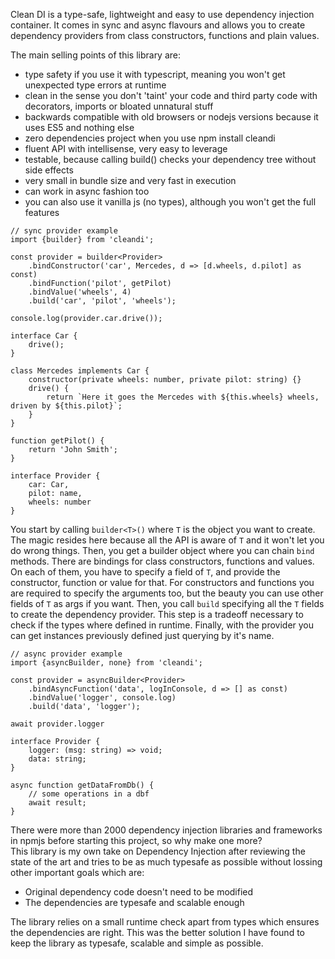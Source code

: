 Clean DI is a type-safe, lightweight and easy to use dependency injection container.
It comes in sync and async flavours and allows you to create dependency providers from class constructors, functions and plain values.

The main selling points of this library are:
 - type safety if you use it with typescript, meaning you won't get unexpected type errors at runtime
 - clean in the sense you don't 'taint' your code and third party code with decorators, imports or bloated unnatural stuff
 - backwards compatible with old browsers or nodejs versions because it uses ES5 and nothing else
 - zero dependencies project when you use npm install cleandi
 - fluent API with intellisense, very easy to leverage
 - testable, because calling build() checks your dependency tree without side effects
 - very small in bundle size and very fast in execution
 - can work in async fashion too
 - you can also use it vanilla js (no types), although you won't get the full features

```
// sync provider example
import {builder} from 'cleandi';

const provider = builder<Provider>
    .bindConstructor('car', Mercedes, d => [d.wheels, d.pilot] as const)
    .bindFunction('pilot', getPilot)
    .bindValue('wheels', 4)
    .build('car', 'pilot', 'wheels');
    
console.log(provider.car.drive()); 

interface Car {
    drive();
}

class Mercedes implements Car {
    constructor(private wheels: number, private pilot: string) {}
    drive() {
        return `Here it goes the Mercedes with ${this.wheels} wheels, driven by ${this.pilot}`;
    }
}

function getPilot() {
    return 'John Smith';
}

interface Provider {
    car: Car,
    pilot: name,
    wheels: number
}

```

You start by calling `builder<T>()` where `T` is the object you want to create. The magic resides here because all the API is aware of `T` and it won't let you do wrong things. Then, you get a builder object where you can chain `bind` methods.
There are bindings for class constructors, functions and values. On each of them, you have to specify a field of `T`, and provide the constructor, function or value for that. For constructors and functions you are required to specify the arguments too, but the beauty you can use other fields of `T` as args if you want.
Then, you call `build` specifying all the `T` fields to create the dependency provider. This step is a tradeoff necessary to check if the types where defined in runtime.
Finally, with the provider you can get instances previously defined just querying by it's name.

```
// async provider example
import {asyncBuilder, none} from 'cleandi';

const provider = asyncBuilder<Provider>
    .bindAsyncFunction('data', logInConsole, d => [] as const)
    .bindValue('logger', console.log)
    .build('data', 'logger');
    
await provider.logger
    
interface Provider {
    logger: (msg: string) => void;
    data: string;
}

async function getDataFromDb() {
    // some operations in a dbf
    await result;
}

```

There were more than 2000 dependency injection libraries and frameworks in npmjs before starting this project, so why make one more?  
This library is my own take on Dependency Injection after reviewing the state of the art and  tries to be as much typesafe as possible without lossing other important goals which are:

- Original dependency code doesn't need to be modified
- The dependencies are typesafe and scalable enough

The library relies on a small runtime check apart from types which ensures the dependencies are right. This was the better solution I have found to keep the library as typesafe, scalable and simple as possible.

